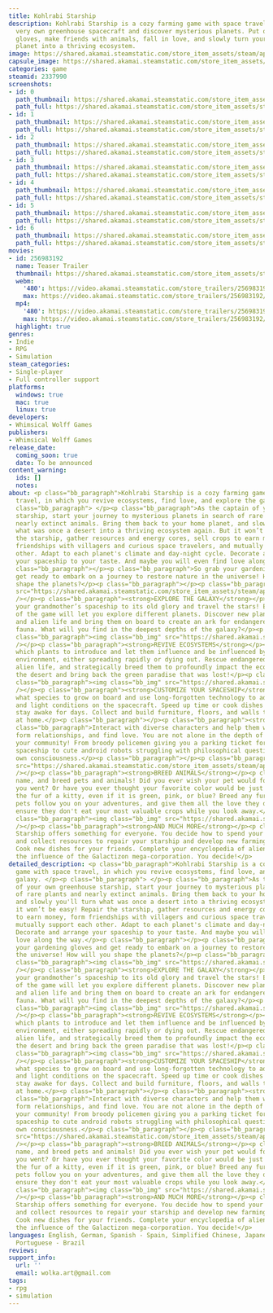 ```yaml
---
title: Kohlrabi Starship
description: Kohlrabi Starship is a cozy farming game with space travel. Fly your
  very own greenhouse spacecraft and discover mysterious planets. Put on your gardening
  gloves, make friends with animals, fall in love, and slowly turn your desert home
  planet into a thriving ecosystem.
image: https://shared.akamai.steamstatic.com/store_item_assets/steam/apps/2337990/header.jpg?t=1733912755
capsule_image: https://shared.akamai.steamstatic.com/store_item_assets/steam/apps/2337990/fed30d5c184fdd0b67076bd6cb0faae6558aca7f/capsule_231x87.jpg?t=1733912755
categories: game
steamid: 2337990
screenshots:
- id: 0
  path_thumbnail: https://shared.akamai.steamstatic.com/store_item_assets/steam/apps/2337990/ss_96fd254d282393dafaf602352271f7969c6fea48.600x338.jpg?t=1733912755
  path_full: https://shared.akamai.steamstatic.com/store_item_assets/steam/apps/2337990/ss_96fd254d282393dafaf602352271f7969c6fea48.1920x1080.jpg?t=1733912755
- id: 1
  path_thumbnail: https://shared.akamai.steamstatic.com/store_item_assets/steam/apps/2337990/ss_1cc03b774ae1f7ec3fb644a747596dc4fbd55ce8.600x338.jpg?t=1733912755
  path_full: https://shared.akamai.steamstatic.com/store_item_assets/steam/apps/2337990/ss_1cc03b774ae1f7ec3fb644a747596dc4fbd55ce8.1920x1080.jpg?t=1733912755
- id: 2
  path_thumbnail: https://shared.akamai.steamstatic.com/store_item_assets/steam/apps/2337990/ss_64586b64234a2f7c4a58bb708d3d3f3806cc8c5d.600x338.jpg?t=1733912755
  path_full: https://shared.akamai.steamstatic.com/store_item_assets/steam/apps/2337990/ss_64586b64234a2f7c4a58bb708d3d3f3806cc8c5d.1920x1080.jpg?t=1733912755
- id: 3
  path_thumbnail: https://shared.akamai.steamstatic.com/store_item_assets/steam/apps/2337990/ss_c96940e7e1967d18f11639f0452c7b6a8aede1a3.600x338.jpg?t=1733912755
  path_full: https://shared.akamai.steamstatic.com/store_item_assets/steam/apps/2337990/ss_c96940e7e1967d18f11639f0452c7b6a8aede1a3.1920x1080.jpg?t=1733912755
- id: 4
  path_thumbnail: https://shared.akamai.steamstatic.com/store_item_assets/steam/apps/2337990/ss_45e2791588ff8181400bd1a83b05718ef64135d1.600x338.jpg?t=1733912755
  path_full: https://shared.akamai.steamstatic.com/store_item_assets/steam/apps/2337990/ss_45e2791588ff8181400bd1a83b05718ef64135d1.1920x1080.jpg?t=1733912755
- id: 5
  path_thumbnail: https://shared.akamai.steamstatic.com/store_item_assets/steam/apps/2337990/ss_cd5ef64bee97db5900f6890c40e53f07c6da1f7d.600x338.jpg?t=1733912755
  path_full: https://shared.akamai.steamstatic.com/store_item_assets/steam/apps/2337990/ss_cd5ef64bee97db5900f6890c40e53f07c6da1f7d.1920x1080.jpg?t=1733912755
- id: 6
  path_thumbnail: https://shared.akamai.steamstatic.com/store_item_assets/steam/apps/2337990/ss_f1db7e5786e295fa04c1f93c16adda2a3776dfc3.600x338.jpg?t=1733912755
  path_full: https://shared.akamai.steamstatic.com/store_item_assets/steam/apps/2337990/ss_f1db7e5786e295fa04c1f93c16adda2a3776dfc3.1920x1080.jpg?t=1733912755
movies:
- id: 256983192
  name: Teaser Trailer
  thumbnail: https://shared.akamai.steamstatic.com/store_item_assets/steam/apps/256983192/movie.293x165.jpg?t=1700215528
  webm:
    '480': https://video.akamai.steamstatic.com/store_trailers/256983192/movie480_vp9.webm?t=1700215528
    max: https://video.akamai.steamstatic.com/store_trailers/256983192/movie_max_vp9.webm?t=1700215528
  mp4:
    '480': https://video.akamai.steamstatic.com/store_trailers/256983192/movie480.mp4?t=1700215528
    max: https://video.akamai.steamstatic.com/store_trailers/256983192/movie_max.mp4?t=1700215528
  highlight: true
genres:
- Indie
- RPG
- Simulation
steam_categories:
- Single-player
- Full controller support
platforms:
  windows: true
  mac: true
  linux: true
developers:
- Whimsical Wolff Games
publishers:
- Whimsical Wolff Games
release_date:
  coming_soon: true
  date: To be announced
content_warning:
  ids: []
  notes:
about: <p class="bb_paragraph">Kohlrabi Starship is a cozy farming game with space
  travel, in which you revive ecosystems, find love, and explore the galaxy. </p><p
  class="bb_paragraph"> </p><p class="bb_paragraph">As the captain of your own greenhouse
  starship, start your journey to mysterious planets in search of rare plants and
  nearly extinct animals. Bring them back to your home planet, and slowly you'll turn
  what was once a desert into a thriving ecosystem again. But it won’t be easy! Repair
  the starship, gather resources and energy cores, sell crops to earn money, form
  friendships with villagers and curious space travelers, and mutually support each
  other. Adapt to each planet's climate and day-night cycle. Decorate and arrange
  your spaceship to your taste. And maybe you will even find love along the way.</p><p
  class="bb_paragraph"></p><p class="bb_paragraph">So grab your gardening gloves and
  get ready to embark on a journey to restore nature in the universe! How will you
  shape the planets?</p><p class="bb_paragraph"></p><p class="bb_paragraph"><img class="bb_img"
  src="https://shared.akamai.steamstatic.com/store_item_assets/steam/apps/2337990/extras/hologranTiny.gif?t=1733912755"
  /></p><p class="bb_paragraph"><strong>EXPLORE THE GALAXY</strong></p><p class="bb_paragraph">Repair
  your grandmother’s spaceship to its old glory and travel the stars! Each playthrough
  of the game will let you explore different planets. Discover new plants, animals,
  and alien life and bring them on board to create an ark for endangered flora and
  fauna. What will you find in the deepest depths of the galaxy?</p><p class="bb_paragraph"></p><p
  class="bb_paragraph"><img class="bb_img" src="https://shared.akamai.steamstatic.com/store_item_assets/steam/apps/2337990/extras/plantsTiny.gif?t=1733912755"
  /></p><p class="bb_paragraph"><strong>REVIVE ECOSYSTEMS</strong></p><p class="bb_paragraph">Choose
  which plants to introduce and let them influence and be influenced by the surrounding
  environment, either spreading rapidly or dying out. Rescue endangered animals and
  alien life, and strategically breed them to profoundly impact the ecosystems. Terraform
  the desert and bring back the green paradise that was lost!</p><p class="bb_paragraph"></p><p
  class="bb_paragraph"><img class="bb_img" src="https://shared.akamai.steamstatic.com/store_item_assets/steam/apps/2337990/extras/starshipTiny.gif?t=1733912755"
  /></p><p class="bb_paragraph"><strong>CUSTOMIZE YOUR SPACESHIP</strong></p><p class="bb_paragraph">Choose
  what species to grow on board and use long-forgotten technology to adjust temperature
  and light conditions on the spacecraft. Speed up time or cook dishes that let you
  stay awake for days. Collect and build furniture, floors, and walls to feel right
  at home.</p><p class="bb_paragraph"></p><p class="bb_paragraph"><strong>FIND LOVE</strong></p><p
  class="bb_paragraph">Interact with diverse characters and help them with their struggles,
  form relationships, and find love. You are not alone in the depth of space - find
  your community! From broody policemen giving you a parking ticket for your crashed
  spaceship to cute android robots struggling with philosophical questions about their
  own consciousness.</p><p class="bb_paragraph"></p><p class="bb_paragraph"><img class="bb_img"
  src="https://shared.akamai.steamstatic.com/store_item_assets/steam/apps/2337990/extras/catsFollowingTiny.gif?t=1733912755"
  /></p><p class="bb_paragraph"><strong>BREED ANIMALS</strong></p><p class="bb_paragraph">Tame,
  name, and breed pets and animals! Did you ever wish your pet would follow you wherever
  you went? Or have you ever thought your favorite color would be just perfect for
  the fur of a kitty, even if it is green, pink, or blue? Breed any fur color, let
  pets follow you on your adventures, and give them all the love they deserve. Just
  ensure they don't eat your most valuable crops while you look away.</p><p class="bb_paragraph"></p><p
  class="bb_paragraph"><img class="bb_img" src="https://shared.akamai.steamstatic.com/store_item_assets/steam/apps/2337990/extras/desertTiny.gif?t=1733912755"
  /></p><p class="bb_paragraph"><strong>AND MUCH MORE</strong></p><p class="bb_paragraph">Kohlrabi
  Starship offers something for everyone. You decide how to spend your time. Mine
  and collect resources to repair your starship and develop new farming technologies.
  Cook new dishes for your friends. Complete your encyclopedia of alien life. Escape
  the influence of the Galactizon mega-corporation. You decide!</p>
detailed_description: <p class="bb_paragraph">Kohlrabi Starship is a cozy farming
  game with space travel, in which you revive ecosystems, find love, and explore the
  galaxy. </p><p class="bb_paragraph"> </p><p class="bb_paragraph">As the captain
  of your own greenhouse starship, start your journey to mysterious planets in search
  of rare plants and nearly extinct animals. Bring them back to your home planet,
  and slowly you'll turn what was once a desert into a thriving ecosystem again. But
  it won’t be easy! Repair the starship, gather resources and energy cores, sell crops
  to earn money, form friendships with villagers and curious space travelers, and
  mutually support each other. Adapt to each planet's climate and day-night cycle.
  Decorate and arrange your spaceship to your taste. And maybe you will even find
  love along the way.</p><p class="bb_paragraph"></p><p class="bb_paragraph">So grab
  your gardening gloves and get ready to embark on a journey to restore nature in
  the universe! How will you shape the planets?</p><p class="bb_paragraph"></p><p
  class="bb_paragraph"><img class="bb_img" src="https://shared.akamai.steamstatic.com/store_item_assets/steam/apps/2337990/extras/hologranTiny.gif?t=1733912755"
  /></p><p class="bb_paragraph"><strong>EXPLORE THE GALAXY</strong></p><p class="bb_paragraph">Repair
  your grandmother’s spaceship to its old glory and travel the stars! Each playthrough
  of the game will let you explore different planets. Discover new plants, animals,
  and alien life and bring them on board to create an ark for endangered flora and
  fauna. What will you find in the deepest depths of the galaxy?</p><p class="bb_paragraph"></p><p
  class="bb_paragraph"><img class="bb_img" src="https://shared.akamai.steamstatic.com/store_item_assets/steam/apps/2337990/extras/plantsTiny.gif?t=1733912755"
  /></p><p class="bb_paragraph"><strong>REVIVE ECOSYSTEMS</strong></p><p class="bb_paragraph">Choose
  which plants to introduce and let them influence and be influenced by the surrounding
  environment, either spreading rapidly or dying out. Rescue endangered animals and
  alien life, and strategically breed them to profoundly impact the ecosystems. Terraform
  the desert and bring back the green paradise that was lost!</p><p class="bb_paragraph"></p><p
  class="bb_paragraph"><img class="bb_img" src="https://shared.akamai.steamstatic.com/store_item_assets/steam/apps/2337990/extras/starshipTiny.gif?t=1733912755"
  /></p><p class="bb_paragraph"><strong>CUSTOMIZE YOUR SPACESHIP</strong></p><p class="bb_paragraph">Choose
  what species to grow on board and use long-forgotten technology to adjust temperature
  and light conditions on the spacecraft. Speed up time or cook dishes that let you
  stay awake for days. Collect and build furniture, floors, and walls to feel right
  at home.</p><p class="bb_paragraph"></p><p class="bb_paragraph"><strong>FIND LOVE</strong></p><p
  class="bb_paragraph">Interact with diverse characters and help them with their struggles,
  form relationships, and find love. You are not alone in the depth of space - find
  your community! From broody policemen giving you a parking ticket for your crashed
  spaceship to cute android robots struggling with philosophical questions about their
  own consciousness.</p><p class="bb_paragraph"></p><p class="bb_paragraph"><img class="bb_img"
  src="https://shared.akamai.steamstatic.com/store_item_assets/steam/apps/2337990/extras/catsFollowingTiny.gif?t=1733912755"
  /></p><p class="bb_paragraph"><strong>BREED ANIMALS</strong></p><p class="bb_paragraph">Tame,
  name, and breed pets and animals! Did you ever wish your pet would follow you wherever
  you went? Or have you ever thought your favorite color would be just perfect for
  the fur of a kitty, even if it is green, pink, or blue? Breed any fur color, let
  pets follow you on your adventures, and give them all the love they deserve. Just
  ensure they don't eat your most valuable crops while you look away.</p><p class="bb_paragraph"></p><p
  class="bb_paragraph"><img class="bb_img" src="https://shared.akamai.steamstatic.com/store_item_assets/steam/apps/2337990/extras/desertTiny.gif?t=1733912755"
  /></p><p class="bb_paragraph"><strong>AND MUCH MORE</strong></p><p class="bb_paragraph">Kohlrabi
  Starship offers something for everyone. You decide how to spend your time. Mine
  and collect resources to repair your starship and develop new farming technologies.
  Cook new dishes for your friends. Complete your encyclopedia of alien life. Escape
  the influence of the Galactizon mega-corporation. You decide!</p>
languages: English, German, Spanish - Spain, Simplified Chinese, Japanese, Russian,
  Portuguese - Brazil
reviews:
support_info:
  url: ''
  email: wolka.art@gmail.com
tags:
- rpg
- simulation
---
```


